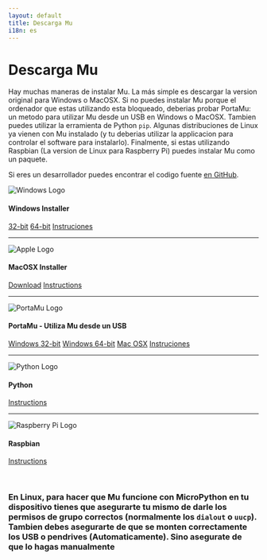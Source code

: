 ```yaml
---
layout: default
title: Descarga Mu
i18n: es
---
```


# Descarga Mu
Hay muchas maneras de instalar Mu. La más simple es descargar la version original para Windows o MacOSX. Si no puedes instalar Mu porque 
el ordenador que estas utilizando esta bloqueado, deberias probar PortaMu: un metodo 
para utilizar Mu desde un USB en Windows o MacOSX. Tambien puedes utilizar la  erramienta 
de Python `pip`. Algunas distribuciones de Linux ya vienen con Mu instalado
(y tu deberias utilizar la applicacion para controlar el software para instalarlo). Finalmente,
si estas utilizando Raspbian (La version de Linux para Raspberry Pi) puedes instalar Mu 
como un paquete.

Si eres un desarrollador puedes encontrar el codigo fuente 
[en GitHub](https://github.com/mu-editor/mu).

<div class="media">
  <div class="media-left">
    <img src="/img/windows_logo.png" alt="Windows Logo" class="media-object">
  </div>
  <div class="media-body">
    <h4 class="media-heading">Windows Installer</h4>
    <p><a href="https://github.com/mu-editor/mu/releases/download/1.0.1/mu-editor_1.0.1_win32.exe" class="btn btn-primary" role="button">32-bit</a>
    <a href="https://github.com/mu-editor/mu/releases/download/1.0.1/mu-editor_1.0.1_win64.exe" class="btn btn-primary" role="button">64-bit</a>
    <a href="/en/howto/install_windows" class="btn btn-default" role="button">Instruciones</a></p>
  </div>
</div>

<hr/>

<div class="media">
  <div class="media-left">
    <img src="/img/apple_logo.png" alt="Apple Logo" class="media-object">
  </div>
  <div class="media-body">
    <h4 class="media-heading">MacOSX Installer</h4>
    <p><a href="https://github.com/mu-editor/mu/releases/download/1.0.1/mu-editor_1.0.1_osx.dmg" class="btn btn-primary" role="button">Download</a>
    <a href="/en/howto/install_macos" class="btn btn-default" role="button">Instructions</a></p>
  </div>
</div>

<hr/>

<div class="media">
  <div class="media-left">
    <img src="/img/portamu.png" alt="PortaMu Logo" class="media-object">
  </div>
  <div class="media-body">
    <h4 class="media-heading">PortaMu - Utiliza Mu desde un USB</h4>
    <p><a href="https://github.com/mu-editor/mu/releases/download/1.0.1/portamu_1.0.1_win32.zip" class="btn btn-primary" role="button">Windows 32-bit</a>
    <a href="https://github.com/mu-editor/mu/releases/download/1.0.1/portamu_1.0.1_win64.zip" class="btn btn-primary" role="button">Windows 64-bit</a>
    <a href="https://github.com/mu-editor/mu/releases/download/1.0.1/mu-editor_1.0.1_osx.dmg" class="btn btn-primary" role="button">Mac OSX</a>
    <a href="/en/howto/use_portamu" class="btn btn-default" role="button">Instruciones</a></p>
  </div>
</div>

<hr/>

<div class="media">
  <div class="media-left">
    <img src="/img/python_logo.png" alt="Python Logo" class="media-object">
  </div>
  <div class="media-body">
    <h4 class="media-heading">Python</h4>
        <p><a href="/en/howto/install_with_python" class="btn btn-default" role="button">Instructions</a></p>
  </div>
</div>

<hr/>

<div class="media">
  <div class="media-left">
    <img src="/img/rpi_logo.png" alt="Raspberry Pi Logo" class="media-object">
  </div>
  <div class="media-body">
    <h4 class="media-heading">Raspbian</h4>
        <p><a href="/en/howto/install_raspberry_pi" class="btn btn-default" role="button">Instructions</a></p>
  </div>
</div>

<br/>

<div class="panel panel-danger">
    <div class="panel-heading"><h3 class="panel-title>¡ATENCION LOS USUARIOS DE LINUX!</h3></div>
    <div class="panel-body">
    <p>En Linux, para hacer que Mu funcione con MicroPython en tu dispositivo 
    tienes que asegurarte tu mismo de darle los permisos de grupo correctos
    (normalmente los <code>dialout</code> o <code>uucp</code>). Tambien debes asegurarte de que se monten correctamente los 
     USB o pendrives (Automaticamente). Sino asegurate de que lo hagas manualmente</p>
    </div>
</div>
